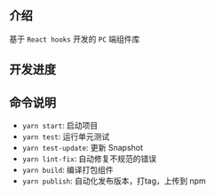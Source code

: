 ## 介绍

基于 `React hooks` 开发的 `PC` 端组件库

## 开发进度

## 命令说明
 * `yarn start`: 启动项目
 * `yarn test`: 运行单元测试
 * `yarn test-update`: 更新 Snapshot
 * `yarn lint-fix`: 自动修复不规范的错误
 * `yarn build`: 编译打包组件
 * `yarn publish`: 自动化发布版本，打tag，上传到 npm

